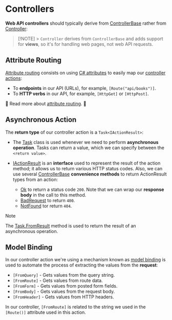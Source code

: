 # Controllers

**Web API controllers** should typically derive from [ControllerBase](https://learn.microsoft.com/en-us/dotnet/api/microsoft.aspnetcore.mvc.controllerbase) rather from [Controller](https://learn.microsoft.com/en-us/dotnet/api/microsoft.aspnetcore.mvc.controller):

> [!NOTE] > `Controller` derives from `ControllerBase` and adds support for **views**, so it's for handling web pages, not web API requests.

## Attribute Routing

[Attribute routing](https://learn.microsoft.com/en-us/aspnet/core/mvc/controllers/routing?view=aspnetcore-8.0#attribute-routing-for-rest-apis) consists on using [C# attributes](https://learn.microsoft.com/en-us/dotnet/csharp/advanced-topics/reflection-and-attributes/) to easily map our [controller actions](https://learn.microsoft.com/en-us/aspnet/mvc/overview/older-versions-1/controllers-and-routing/creating-an-action-cs):

- To **endpoints** in our API (URLs), for example, `[Route("api/books")]`.
- To **HTTP verbs** in our API, for example, `[HttpGet]` or `[HttpPost]`.

🦊 Read more about [attribute routing](https://learn.microsoft.com/en-us/aspnet/web-api/overview/web-api-routing-and-actions/attribute-routing-in-web-api-2). 🦊

## Asynchronous Action

The **return type** of our controller action is a `Task<IActionResult>`:

- The [Task](https://learn.microsoft.com/en-us/dotnet/api/system.threading.tasks.task?view=net-8.0) class is used whenever we need to perform **asynchronous operation**. Tasks can return a value, which we can specify between the `<return value>`.

- [IActionResult](https://learn.microsoft.com/en-us/dotnet/api/microsoft.aspnetcore.mvc.iactionresult?view=aspnetcore-8.0) is an **interface** used to represent the result of the action method; it allows us to return various HTTP status codes. Also, we can use several [ControllerBase](https://learn.microsoft.com/en-us/dotnet/api/microsoft.aspnetcore.mvc.controllerbase) **convenience methods** to return ActionResult types from an action:

  - [Ok](https://learn.microsoft.com/en-us/dotnet/api/microsoft.aspnetcore.mvc.controllerbase.ok) to return a status code `200`. Note that we can wrap our **response body** in the call to this method.
  - [BadRequest](https://learn.microsoft.com/en-us/dotnet/api/microsoft.aspnetcore.mvc.controllerbase.badrequest) to return `400`.
  - [NotFound](https://learn.microsoft.com/en-us/dotnet/api/microsoft.aspnetcore.mvc.controllerbase.notfound) tor return `404`.

> [!NOTE]
> The [Task.FromResult](https://learn.microsoft.com/en-us/dotnet/standard/parallel-programming/how-to-create-pre-computed-tasks) method is used to return the result of an asynchronous operation.

## Model Binding

In our controller action we're using a mechanism known as [model binding](https://learn.microsoft.com/en-us/aspnet/core/mvc/models/model-binding?view=aspnetcore-8.0) is used to automate the process of extracting the values from the **request**:

- `[FromQuery]` - Gets values from the query string.
- `[FromRoute]` - Gets values from route data.
- `[FromForm]` - Gets values from posted form fields.
- `[FromBody]` - Gets values from the request body.
- `[FromHeader]` - Gets values from HTTP headers.

In our controller, `[FromRoute]` is related to the string we used in the `[Route()]` attribute used in this action.
